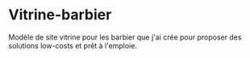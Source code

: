 # Vitrine-barbier
Modèle de site vitrine pour les barbier que j'ai crée pour proposer des solutions low-costs et prêt à l'emploie.  
